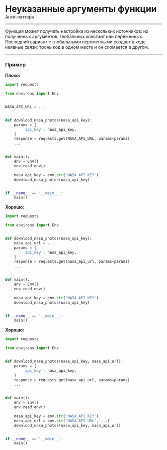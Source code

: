 
<div class="sticky-header">
  <div>
    <h1 style="margin: 0;">Неуказанные аргументы функции</h1>
    <p style="margin: 0;">Анти-паттерн</p>
  </div>
</div>

***

Функция может получать настройки из нескольких источников: из полученных аргументов, глобальных констант или переменных. Последний вариант с глобальными переменными создает в коде неявные связи: тронь код в одном месте и он сломается в другом.

***

### Пример 

**Плохо:**
```python
import requests

from environs import Env


NASA_API_URL = ...


def download_nasa_photos(nasa_api_key):
    params = {
        'api_key': nasa_api_key,
    }
    response = requests.get(NASA_API_URL, params=params)
    ...


def main():
    env = Env()
    env.read_env()

    nasa_api_key = env.str('NASA_API_KEY')
    download_nasa_photos(nasa_api_key)


if __name__ == '__main__':
    main()
```
**Хорошо:**
```python
import requests

from environs import Env


def download_nasa_photos(nasa_api_key):
    nasa_api_url = ...
    params = {
        'api_key': nasa_api_key,
    }
    response = requests.get(nasa_api_url, params=params)
    ...


def main():
    env = Env()
    env.read_env()

    nasa_api_key = env.str('NASA_API_KEY')
    download_nasa_photos(nasa_api_key)


if __name__ == '__main__':
    main()
```
**Хорошо:**
```python
import requests

from environs import Env


def download_nasa_photos(nasa_api_key, nasa_api_url):
    params = {
        'api_key': nasa_api_key,
    }
    response = requests.get(nasa_api_url, params=params)
    ...


def main():
    env = Env()
    env.read_env()

    nasa_api_key = env.str('NASA_API_KEY')
    nasa_api_url = env.str('NASA_API_URL', ...)
    download_nasa_photos(nasa_api_key, nasa_api_url)


if __name__ == '__main__':
    main()
```

